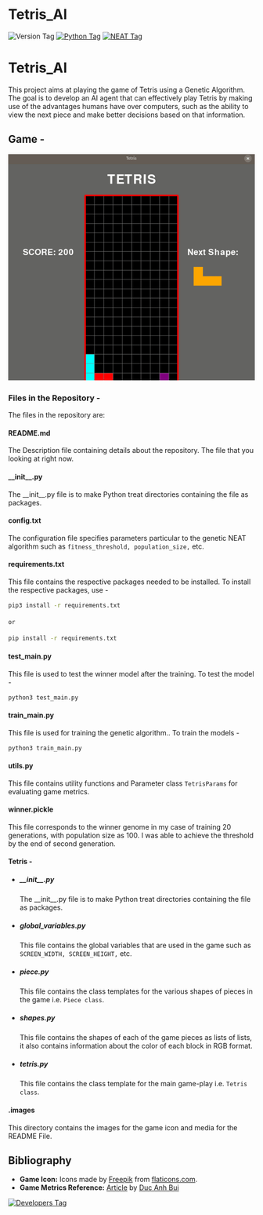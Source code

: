 # Tetris_AI

![Version Tag](https://img.shields.io/badge/Version-1.0.0-blue.svg)
[![Python Tag](https://img.shields.io/badge/Python-3-green.svg)](https://www.python.org/https://www.python.org/)
[![NEAT Tag](https://img.shields.io/badge/NEAT_Version-0.92-yellow.svg)](https://neat-python.readthedocs.io/en/latest/index.html)


# Tetris_AI

This project aims at playing the game of Tetris using a Genetic Algorithm. The goal is to develop an AI agent that can effectively play Tetris by making use of the advantages humans have over computers, such as the ability to view the next piece and make better decisions based on that information.

## Game  -

![Game Image](./.images/Screencast.gif)

### Files in the Repository -
The files in the repository are: 

#### README.md
The Description file containing details about the repository. The file that you looking at right now.

#### \_\_init__.py
The \_\_init__.py file is to make Python treat directories containing the file as packages.

#### config.txt
The configuration file specifies parameters particular to the genetic NEAT algorithm such as `fitness_threshold, population_size,` etc.

#### requirements.txt
This file contains the respective packages needed to be installed. To install the respective packages, use -

```bash
pip3 install -r requirements.txt

or 

pip install -r requirements.txt
```  
#### test_main.py
This file is used to test the winner model after the training. To test the model  -

 ```bash
python3 test_main.py
```

#### train_main.py
This file is used for training the genetic algorithm.. To train the models -

 ```bash
python3 train_main.py
```

#### utils.py
This file contains utility functions and Parameter class `TetrisParams` for evaluating game metrics.

#### winner.pickle
This file corresponds to the winner genome in my case of training 20 generations, with population size as 100.
I was able to achieve the threshold by the end of second generation. 

#### Tetris -

-   ##### \_\_init__.py
    The \_\_init__.py file is to make Python treat directories containing the file as packages.

-   ##### global_variables.py
    This file contains the global variables that are used in the game such as `SCREEN_WIDTH, SCREEN_HEIGHT,` etc.

-   ##### piece.py
    This file contains the class templates for the various shapes of pieces in the game i.e. `Piece class`.
    
-   ##### shapes.py
    This file contains the shapes of each of the game pieces as lists of lists, it also contains information about the color of each block in RGB format.
    
-   ##### tetris.py
    This file contains the class template for the main game-play i.e. `Tetris class`.

#### .images
This directory contains the images for the game icon and media for the README File.

## Bibliography
- <b>Game Icon:</b> Icons made by [Freepik](https://www.flaticon.com/authors/freepik) from [flaticons.com](https://www.flaticon.com/).
- <b>Game Metrics Reference:</b> [Article](https://towardsdatascience.com/beating-the-world-record-in-tetris-gb-with-genetics-algorithm-6c0b2f5ace9b) by [Duc Anh Bui](https://towardsdatascience.com/@bdanh96)

[![Developers Tag]( https://img.shields.io/badge/Developer-andrei2timo-red.svg )]( https://github.com/andrei2timo )<br>
